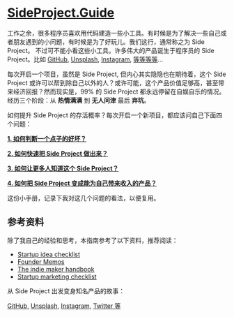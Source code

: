 # [SideProject.Guide](https://sideproject.guide/)

工作之余，很多程序员喜欢用代码建造一些小工具。有时候是为了解决一些自己或者朋友遇到的小问题，有时候是为了好玩儿。我们这行，通常称之为 Side Project。 不过可不能小看这些小工具。许多伟大的产品诞生于程序员的 Side Project。比如 [GitHub](https://gist.github.com/defunkt/6443), 
[Unsplash](https://medium.com/who-what-why/how-side-projects-saved-our-startup-a83a80f3b3ae), 
[Instagram](https://www.molfar.io/blog/2020/side-projects), [等等等等](https://www.molfar.io/blog/2020/side-projects)... 

每次开启一个项目，虽然是 Side Project, 但内心其实隐隐也在期待着，这个 Side Project 或许可以帮到除自己以外的人？或许可能，这个产品价值足够高，甚至带来经济回报？然而现实是，99% 的 Side Project 都永远停留在自娱自乐的情况。经历三个阶段：从 **热情满满** 到 **无人问津** 最后 **弃坑**。

如何提升 Side Project 的存活概率？每次开启一个新项目，都应该问自己下面四个问题：

[**1. 如何判断一个点子的好坏？**](https://sideproject.guide/idea)

[**2. 如何快速把 Side Project 做出来？**](https://sideproject.guide/build)

[**3. 如何让更多人知道这个 Side Project？**](https://sideproject.guide/getting-users)

[**4. 如何把 Side Project 变成能为自己带来收入的产品？**](https://sideproject.guide/making-money)

这份小手册，记录下我对这几个问题的看法，以便复用。

## 参考资料

除了我自己的经验和思考，本指南参考了以下资料，推荐阅读：

- [Startup idea checklist](https://www.defmacro.org/2019/03/26/startup-checklist.html)
- [Founder Memos](https://www.julian.capital/)
- [The indie maker handbook](https://readmake.com)
- [Startup marketing checklist](https://github.com/draftdev/startup-marketing-checklist/blob/master/marketing-checklist.md)

从 Side Project 出发变身知名产品的故事：

[GitHub](https://gist.github.com/defunkt/6443), 
[Unsplash](https://medium.com/who-what-why/how-side-projects-saved-our-startup-a83a80f3b3ae), 
[Instagram](https://www.molfar.io/blog/2020/side-projects), [Twitter 等](https://www.molfar.io/blog/2020/side-projects)
